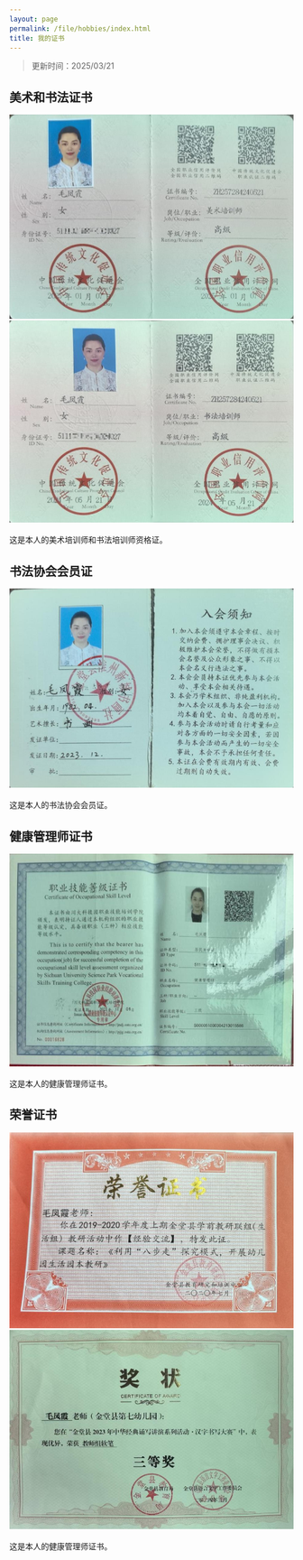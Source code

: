 ```yaml
---
layout: page
permalink: /file/hobbies/index.html
title: 我的证书
---
```

> 更新时间：2025/03/21

## 美术和书法证书
<div class="third">
<img src="/images/meishu.JPG">
<img src="/images/shufa.JPG">
</div>
<br>这是本人的美术培训师和书法培训师资格证。

## 书法协会会员证
<div>
<img src="/images/huiyuan.JPG">
</div>
<br>这是本人的书法协会会员证。

## 健康管理师证书
<div>
<img src="/images/jineng.JPG">
</div>
<br>这是本人的健康管理师证书。

## 荣誉证书
<div class="third">
<img src="/images/zhengshu.JPG">
<img src="/images/jiangz.JPG">
</div>
<br>这是本人的健康管理师证书。
